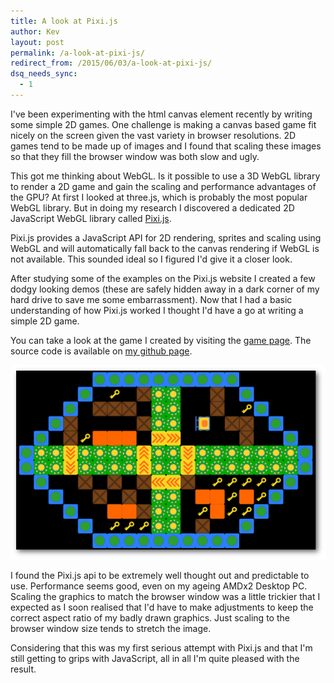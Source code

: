 ```yaml
---
title: A look at Pixi.js
author: Kev
layout: post
permalink: /a-look-at-pixi-js/
redirect_from: /2015/06/03/a-look-at-pixi-js/
dsq_needs_sync:
  - 1
---
```

I've been experimenting with the html canvas element recently by writing some simple 2D games. One challenge is making a canvas based game fit nicely on the screen given the vast variety in browser resolutions. 2D games tend to be made up of images and I found that scaling these images so that they fill the browser window was both slow and ugly.

This got me thinking about WebGL. Is it possible to use a 3D WebGL library to render a 2D game and gain the scaling and performance advantages of the GPU? At first I looked at three.js, which is probably the most popular WebGL library. But in doing my research I discovered a dedicated 2D JavaScript WebGL library called [Pixi.js](http://www.pixijs.com/).

Pixi.js provides a JavaScript API for 2D rendering, sprites and scaling using WebGL and will automatically fall back to the canvas rendering if WebGL is not available. This sounded ideal so I figured I'd give it a closer look.

After studying some of the examples on the Pixi.js website I created a few dodgy looking demos (these are safely hidden away in a dark corner of my hard drive to save me some embarrassment). Now that I had a basic understanding of how Pixi.js worked I thought I'd have a go at writing a simple 2D game.

You can take a look at the game I created by visiting the [game page](/bloxed). The source code is available on [my github page](https://github.com/YorkshireKev/bloxed).

[![Bloxed](/images/bloxed.png "Bloxed! - Click to play!")](/bloxed)

I found the Pixi.js api to be extremely well thought out and predictable to use. Performance seems good, even on my ageing AMDx2 Desktop PC. Scaling the graphics to match the browser window was a little trickier that I expected as I soon realised that I'd have to make adjustments to keep the correct aspect ratio of my badly drawn graphics. Just scaling to the browser window size tends to stretch the image.

Considering that this was my first serious attempt with Pixi.js and that I'm still getting to grips with JavaScript, all in all I'm quite pleased with the result.